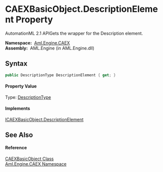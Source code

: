 CAEXBasicObject.DescriptionElement Property
===========================================
AutomationML 2.1 APIGets the wrapper for the Description element.

  **Namespace:**  [Aml.Engine.CAEX][1]  
  **Assembly:**  AML.Engine (in AML.Engine.dll)

Syntax
------

```csharp
public DescriptionType DescriptionElement { get; }
```

#### Property Value
Type: [DescriptionType][2]
#### Implements
[ICAEXBasicObject.DescriptionElement][3]  


See Also
--------

#### Reference
[CAEXBasicObject Class][4]  
[Aml.Engine.CAEX Namespace][1]  

[1]: ../README.md
[2]: ../DescriptionType/README.md
[3]: ../ICAEXBasicObject/DescriptionElement.md
[4]: README.md
[5]: https://www.automationml.org
[6]: ../../icons/logoShade.png